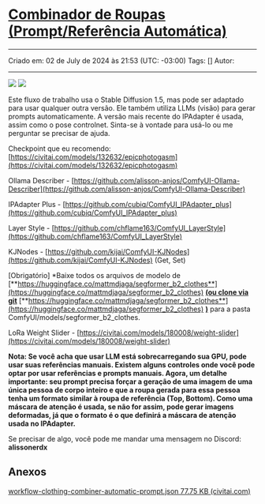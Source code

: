 # [Combinador de Roupas (Prompt/Referência Automática)](https://civitai.com/articles/5994/clothing-combiner-automatic-promptreference)

---

Criado em: 02 de July de 2024 às 21:53 (UTC: -03:00)
Tags: []
Autor:

---

![](https://image.civitai.com/xG1nkqKTMzGDvpLrqFT7WA/9dc28e83-4052-4c51-945d-7d2f40236a56/width=525/9dc28e83-4052-4c51-945d-7d2f40236a56.jpeg)
![](https://image.civitai.com/xG1nkqKTMzGDvpLrqFT7WA/1a92137a-42cb-4837-ba7b-bae317535520/width=525/1a92137a-42cb-4837-ba7b-bae317535520.jpeg)

Este fluxo de trabalho usa o Stable Diffusion 1.5, mas pode ser adaptado para usar qualquer outra versão. Ele também utiliza LLMs (visão) para gerar prompts automaticamente. A versão mais recente do IPAdapter é usada, assim como o pose controlnet. Sinta-se à vontade para usá-lo ou me perguntar se precisar de ajuda.

Checkpoint que eu recomendo: [https://civitai.com/models/132632/epicphotogasm](https://civitai.com/models/132632/epicphotogasm)

Ollama Describer - [https://github.com/alisson-anjos/ComfyUI-Ollama-Describer](https://github.com/alisson-anjos/ComfyUI-Ollama-Describer)

IPAdapter Plus - [https://github.com/cubiq/ComfyUI_IPAdapter_plus](https://github.com/cubiq/ComfyUI_IPAdapter_plus)

Layer Style - [https://github.com/chflame163/ComfyUI_LayerStyle](https://github.com/chflame163/ComfyUI_LayerStyle)

KJNodes - [https://github.com/kijai/ComfyUI-KJNodes](https://github.com/kijai/ComfyUI-KJNodes) (Get, Set)

\[Obrigatório\] *Baixe todos os arquivos de modelo de [**https://huggingface.co/mattmdjaga/segformer_b2_clothes**](https://huggingface.co/mattmdjaga/segformer_b2_clothes) [**(ou clone via git**](https://huggingface.co/mattmdjaga/segformer_b2_clothes) [**https://huggingface.co/mattmdjaga/segformer_b2_clothes**](https://huggingface.co/mattmdjaga/segformer_b2_clothes) [**)**](https://huggingface.co/mattmdjaga/segformer_b2_clothes) para a pasta ComfyUI/models/segformer_b2_clothes.

LoRa Weight Slider - [https://civitai.com/models/180008/weight-slider](https://civitai.com/models/180008/weight-slider)

**Nota: Se você acha que usar LLM está sobrecarregando sua GPU, pode usar suas referências manuais. Existem alguns controles onde você pode optar por usar referências e prompts manuais. Agora, um detalhe importante: seu prompt precisa forçar a geração de uma imagem de uma única pessoa de corpo inteiro e que a roupa gerada para essa pessoa tenha um formato similar à roupa de referência (Top, Bottom). Como uma máscara de atenção é usada, se não for assim, pode gerar imagens deformadas, já que o formato é o que definirá a máscara de atenção usada no IPAdapter.**

Se precisar de algo, você pode me mandar uma mensagem no Discord: **alissonerdx**

## Anexos

[workflow-clothing-combiner-automatic-prompt.json 77.75 KB (civitai.com)](https://civitai.com/api/download/attachments/73268)